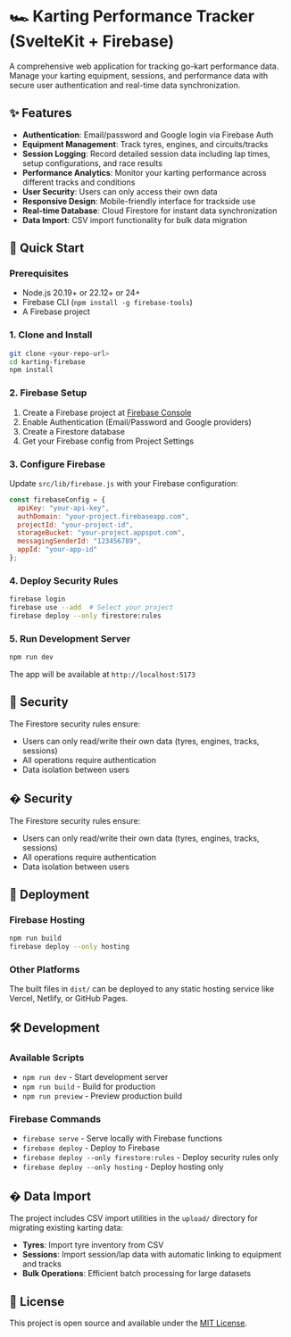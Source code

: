 # 🏎️ Karting Performance Tracker (SvelteKit + Firebase)

A comprehensive web application for tracking go-kart performance data. Manage your karting equipment, sessions, and performance data with secure user authentication and real-time data synchronization.

## ✨ Features

- **Authentication**: Email/password and Google login via Firebase Auth
- **Equipment Management**: Track tyres, engines, and circuits/tracks
- **Session Logging**: Record detailed session data including lap times, setup configurations, and race results
- **Performance Analytics**: Monitor your karting performance across different tracks and conditions
- **User Security**: Users can only access their own data
- **Responsive Design**: Mobile-friendly interface for trackside use
- **Real-time Database**: Cloud Firestore for instant data synchronization
- **Data Import**: CSV import functionality for bulk data migration

## 🚀 Quick Start

### Prerequisites

- Node.js 20.19+ or 22.12+ or 24+
- Firebase CLI (`npm install -g firebase-tools`)
- A Firebase project

### 1. Clone and Install

```bash
git clone <your-repo-url>
cd karting-firebase
npm install
```

### 2. Firebase Setup

1. Create a Firebase project at [Firebase Console](https://console.firebase.google.com)
2. Enable Authentication (Email/Password and Google providers)
3. Create a Firestore database
4. Get your Firebase config from Project Settings

### 3. Configure Firebase

Update `src/lib/firebase.js` with your Firebase configuration:

```javascript
const firebaseConfig = {
  apiKey: "your-api-key",
  authDomain: "your-project.firebaseapp.com",
  projectId: "your-project-id",
  storageBucket: "your-project.appspot.com",
  messagingSenderId: "123456789",
  appId: "your-app-id"
};
```

### 4. Deploy Security Rules

```bash
firebase login
firebase use --add  # Select your project
firebase deploy --only firestore:rules
```

### 5. Run Development Server

```bash
npm run dev
```

The app will be available at `http://localhost:5173`

## 🔐 Security

The Firestore security rules ensure:
- Users can only read/write their own data (tyres, engines, tracks, sessions)
- All operations require authentication
- Data isolation between users

## � Security

The Firestore security rules ensure:
- Users can only read/write their own data (tyres, engines, tracks, sessions)
- All operations require authentication
- Data isolation between users

## 🚀 Deployment

### Firebase Hosting

```bash
npm run build
firebase deploy --only hosting
```

### Other Platforms

The built files in `dist/` can be deployed to any static hosting service like Vercel, Netlify, or GitHub Pages.

## 🛠️ Development

### Available Scripts

- `npm run dev` - Start development server
- `npm run build` - Build for production
- `npm run preview` - Preview production build

### Firebase Commands

- `firebase serve` - Serve locally with Firebase functions
- `firebase deploy` - Deploy to Firebase
- `firebase deploy --only firestore:rules` - Deploy security rules only
- `firebase deploy --only hosting` - Deploy hosting only

## � Data Import

The project includes CSV import utilities in the `upload/` directory for migrating existing karting data:

- **Tyres**: Import tyre inventory from CSV
- **Sessions**: Import session/lap data with automatic linking to equipment and tracks
- **Bulk Operations**: Efficient batch processing for large datasets

## 📄 License

This project is open source and available under the [MIT License](LICENSE).
